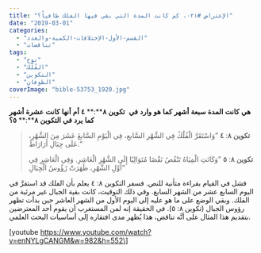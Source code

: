 ```yaml
---
title: "الإعتراض #٠٢١، كم كانت المدة التي بقي فيها الفلك طافياً؟"
date: "2019-03-01"
categories: 
  - "القسم-الأول-الإختلافات-الكمية-والعدد"
  - "تناقضات"
tags: 
  - "نوح"
  - "الفُلْك"
  - "التكوين"
  - "الطوفان"
coverImage: "bible-53753_1920.jpg"
---
```


**هي** **كانت** **المدة** **سبعة** **أشهر** **كما** **هو** **وارد** **في**  **تكوين** **٨****:** **٤** **أم** **أنها** **كانت** **عشرة** **أشهر** **كما** **يرد** **في** **التكوين** **٨****:** **٥؟**

> **تكوين** **٨**: **٤** ”وَاسْتَقَرَّ الْفُلْكُ فِي الشَّهْرِ السَّابعِ، فِي الْيَوْمِ السَّابعَ عَشَرَ مِنَ الشَّهْرِ، عَلَى جِبَالِ أَرَارَاطَ.“
> 
> **تكوين** **٨**: **٥** ”وَكَانَتِ الْمِيَاهُ تَنْقُصُ نَقْصًا مُتَوَالِيًا إِلَى الشَّهْرِ الْعَاشِرِ. وَفِي الْعَاشِرِ فِي أَوَّلِ الشَّهْرِ، ظَهَرَتْ رُؤُوسُ الْجِبَالِ“

فشل في القيام بقراءة متأنية للنص. فسفر التكوين ٨: ٤ يعلم بأن الفلك قد استقرَّ في اليوم السابع عشر من الشهر السابع. وفي ذلك التوقيت، كانت بقية الجبال غير مرئية من الفلك. وبقي الوضع على ما هو عليه إلى اليوم الأول من الشهر العاشر حين بدأت تظهر رؤوس الجبال (تكوين ٨: ٥). في الحقيقة إنه لمن المستغرب أن يقوم أحد المعترضين بتقديم هذا المثال على أنَّه تناقض، هذا يُظهر مدى افتقاره إلى أساسيات البحث العلمي.

\[youtube https://www.youtube.com/watch?v=enNYLgCANGM&w=982&h=552\]
